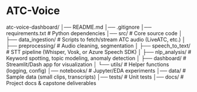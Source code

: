 # ATC-Voice

atc-voice-dashboard/
│── README.md
│── .gitignore
│── requirements.txt      # Python dependencies
│── src/                  # Core source code
│   ├── data_ingestion/   # Scripts to fetch/stream ATC audio (LiveATC, etc.)
│   ├── preprocessing/    # Audio cleaning, segmentation
│   ├── speech_to_text/   # STT pipeline (Whisper, Vosk, or Azure Speech SDK)
│   ├── nlp_analysis/     # Keyword spotting, topic modeling, anomaly detection
│   ├── dashboard/        # Streamlit/Dash app for visualization
│   └── utils/            # Helper functions (logging, config)
│── notebooks/            # Jupyter/EDA experiments
│── data/                 # Sample data (small clips, transcripts)
│── tests/                # Unit tests
│── docs/                 # Project docs & capstone deliverables

